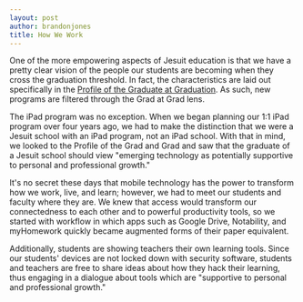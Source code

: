 ```yaml
---
layout: post
author: brandonjones
title: How We Work
---
```

One of the more empowering aspects of Jesuit education is that we have a pretty clear vision of the people our students are becoming when they cross the graduation threshold. In fact, the characteristics are laid out specifically in the [Profile of the Graduate at Graduation](http://www.jesuitschoolsnetwork.org/pedagogy/graduate). As such, new programs are filtered through the Grad at Grad lens.

The iPad program was no exception. When we began planning our 1:1 iPad program over four years ago, we had to make the distinction that we were a Jesuit school with an iPad program, not an iPad school. With that in mind, we looked to the Profile of the Grad and Grad and saw that the graduate of a Jesuit school should view "emerging technology as potentially supportive to personal and professional growth."

It's no secret these days that mobile technology has the power to transform how we work, live, and learn; however, we had to meet our students and faculty where they are. We knew that access would transform our connectedness to each other and to powerful productivity tools, so we started with workflow in which apps such as Google Drive, Notability, and myHomework quickly became augmented forms of their paper equivalent.

Additionally, students are showing teachers their own learning tools. Since our students' devices are not locked down with security software, students and teachers are free to share ideas about how they hack their learning, thus engaging in a dialogue about tools which are "supportive to personal and professional growth."

